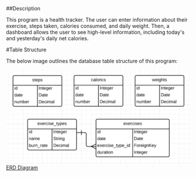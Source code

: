 ##Description

This program is a health tracker. The user can enter information about their exercise, steps taken, calories consumed, and daily weight. Then, a dashboard allows the user to see high-level information, including today's and yesterday's daily net calories.

#Table Structure

The below image outlines the database table structure of this program:

![alt tag](health_tracker_chart.png)
[ERD Diagram](https://www.lucidchart.com/documents/view/675103d2-2fed-4cfe-ae77-6595a30623c4)
